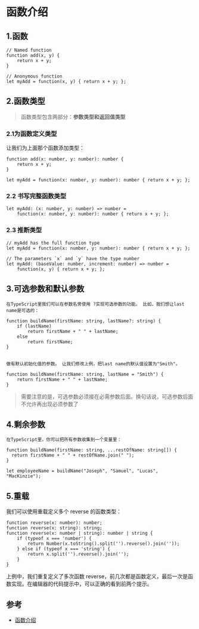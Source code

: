 # 函数介绍


## 1.函数

```
// Named function
function add(x, y) {
    return x + y;
}

// Anonymous function
let myAdd = function(x, y) { return x + y; };
```


## 2.函数类型

>函数类型包含两部分：**参数类型和返回值类型**

### 2.1为函数定义类型

让我们为上面那个函数添加类型：


```
function add(x: number, y: number): number {
    return x + y;
}

let myAdd = function(x: number, y: number): number { return x + y; };
```

### 2.2 书写完整函数类型

```
let myAdd: (x: number, y: number) => number =
    function(x: number, y: number): number { return x + y; };
```

### 2.3 推断类型

```
// myAdd has the full function type
let myAdd = function(x: number, y: number): number { return x + y; };

// The parameters `x` and `y` have the type number
let myAdd: (baseValue: number, increment: number) => number =
    function(x, y) { return x + y; };
```

## 3.可选参数和默认参数

```
在TypeScript里我们可以在参数名旁使用 ?实现可选参数的功能。 比如，我们想让last name是可选的：

function buildName(firstName: string, lastName?: string) {
    if (lastName)
        return firstName + " " + lastName;
    else
        return firstName;
}


做有默认初始化值的参数。 让我们修改上例，把last name的默认值设置为"Smith"。

function buildName(firstName: string, lastName = "Smith") {
    return firstName + " " + lastName;
}
```

>需要注意的是，可选参数必须接在必需参数后面。换句话说，可选参数后面不允许再出现必须参数了

## 4.剩余参数

```
在TypeScript里，你可以把所有参数收集到一个变量里：

function buildName(firstName: string, ...restOfName: string[]) {
  return firstName + " " + restOfName.join(" ");
}

let employeeName = buildName("Joseph", "Samuel", "Lucas", "MacKinzie");
```


## 5.重载

我们可以使用重载定义多个 reverse 的函数类型：

```
function reverse(x: number): number;
function reverse(x: string): string;
function reverse(x: number | string): number | string {
    if (typeof x === 'number') {
        return Number(x.toString().split('').reverse().join(''));
    } else if (typeof x === 'string') {
        return x.split('').reverse().join('');
    }
}
```

上例中，我们重复定义了多次函数 reverse，前几次都是函数定义，最后一次是函数实现。在编辑器的代码提示中，可以正确的看到前两个提示。


## 参考
- [函数介绍](https://www.tslang.cn/docs/handbook/functions.html)
